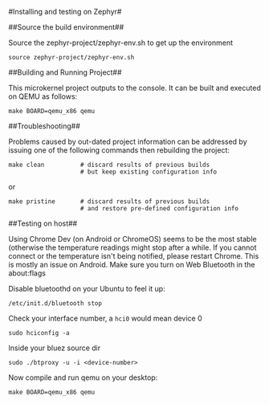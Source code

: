 #Installing and testing on Zephyr#

##Source the build environment##

Source the zephyr-project/zephyr-env.sh to get up the environment

```
source zephyr-project/zephyr-env.sh
```

##Building and Running Project##

This microkernel project outputs to the console.  It can be built and executed
on QEMU as follows:

    make BOARD=qemu_x86 qemu

##Troubleshooting##

Problems caused by out-dated project information can be addressed by
issuing one of the following commands then rebuilding the project:

```
make clean          # discard results of previous builds
                    # but keep existing configuration info
```
or
```
make pristine       # discard results of previous builds
                    # and restore pre-defined configuration info
```

##Testing on host##

Using Chrome Dev (on Android or ChromeOS) seems to be the most stable (otherwise
the temperature readings might stop after a while. If you cannot connect or the
temperature isn't being notified, please restart Chrome. This is mostly an issue
on Android. Make sure you turn on Web Bluetooth in the about:flags

Disable bluetoothd on your Ubuntu to feel it up:

```
/etc/init.d/bluetooth stop
```

Check your interface number, a ```hci0``` would mean device 0

```
sudo hciconfig -a
```

Inside your bluez source dir

```
sudo ./btproxy -u -i <device-number>
```

Now compile and run qemu on your desktop:

```
make BOARD=qemu_x86 qemu
```